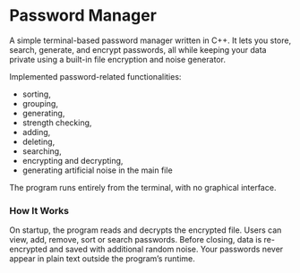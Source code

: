 # Password Manager

A simple terminal-based password manager written in C++.
It lets you store, search, generate, and encrypt passwords, all while keeping your data private using a built-in file encryption and noise generator.

Implemented password-related functionalities:

* sorting,
* grouping,
* generating,
* strength checking,
* adding,
* deleting,
* searching,
* encrypting and decrypting,
* generating artificial noise in the main file

The program runs entirely from the terminal, with no graphical interface.


### How It Works

On startup, the program reads and decrypts the encrypted file.
Users can view, add, remove, sort or search passwords.
Before closing, data is re-encrypted and saved with additional random noise.
Your passwords never appear in plain text outside the program’s runtime.
